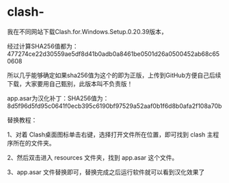 # clash-
我在不同网站下载Clash.for.Windows.Setup.0.20.39版本，

经过计算SHA256值都为：477274ce22d30559ae5df8d41b0adb0a8461be0501d26a0500452ab68c650608


所以几乎能够确定如果sha256值为这个的即为正版，上传到GitHub方便自己后续下载，大家要用自己甄别，此版本叫不负责版！



app.asar为汉化补丁：SHA256值为：8d5f96d5fd95c0641f0ecb395c6190bf97529a52aaf0b1f6d8b0afa2f108a70b

替换教程：

1、对着 Clash桌面图标单击右键，选择打开文件所在位置，即可找到 clash 主程序所在的文件夹。


2、然后双击进入 resources 文件夹，找到 app.asar 这个文件。


3、app.asar 文件替换即可，替换完成之后运行软件就可以看到汉化效果了
